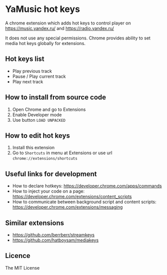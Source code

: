 # YaMusic hot keys

A chrome extension which adds hot keys to control player 
on https://music.yandex.ru/ and https://radio.yandex.ru/

It does not use any special permissions.
Chrome provides ability to set media hot keys globally for extensions.

## Hot keys list

* Play previous track
* Pause / Play current track
* Play next track

## How to install from source code

1. Open Chrome and go to Extensions
2. Enable Developer mode
3. Use button `LOAD UNPACKED`

## How to edit hot keys

1. Install this extension
2. Go to `Shortcuts` in menu at Extensions or use url `chrome://extensions/shortcuts`

## Useful links for development

* How to declare hotkeys: https://developer.chrome.com/apps/commands 
* How to inject your code on a page: https://developer.chrome.com/extensions/content_scripts
* How to communicate between background script and content scripts: https://developer.chrome.com/extensions/messaging

## Similar extensions

* https://github.com/berrberr/streamkeys
* https://github.com/hatboysam/mediakeys

## Licence

The MIT License
